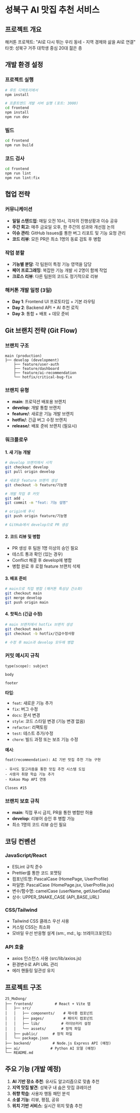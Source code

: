 # 성북구 AI 맛집 추천 서비스

## 프로젝트 개요
해커톤 프로젝트: "AI로 다시 뛰는 우리 동네 - 지역 경제와 삶을 AI로 연결"  
타겟: 성북구 거주 대학생 중심 20대 젊은 층

## 개발 환경 설정

### 프로젝트 실행
```bash
# 루트 디렉토리에서
npm install

# 프론트엔드 개발 서버 실행 (포트: 3000)
cd frontend
npm install
npm run dev
```

### 빌드
```bash
cd frontend
npm run build
```

### 코드 검사
```bash
cd frontend
npm run lint
npm run lint:fix
```

## 협업 전략

### 커뮤니케이션
- **일일 스탠드업**: 매일 오전 10시, 각자의 진행상황과 이슈 공유
- **주간 회고**: 매주 금요일 오후, 한 주간의 성과와 개선점 논의
- **이슈 관리**: GitHub Issues를 통한 버그 리포트 및 기능 요청 관리
- **코드 리뷰**: 모든 PR은 최소 1명의 동료 검토 후 병합

### 작업 분할
- **기능별 분담**: 각 팀원이 특정 기능 영역을 담당
- **페어 프로그래밍**: 복잡한 기능 개발 시 2명이 함께 작업
- **크로스 리뷰**: 다른 팀원의 코드도 정기적으로 리뷰

### 해커톤 개발 일정 (3일)
- **Day 1**: Frontend UI 프로토타입 + 기본 라우팅
- **Day 2**: Backend API + AI 추천 로직
- **Day 3**: 통합 + 배포 + 데모 준비

## Git 브랜치 전략 (Git Flow)

### 브랜치 구조
```
main (production)
├── develop (development)
    ├── feature/user-auth
    ├── feature/dashboard  
    ├── feature/ai-recommendation
    └── hotfix/critical-bug-fix
```

### 브랜치 유형
- **main**: 프로덕션 배포용 브랜치
- **develop**: 개발 통합 브랜치
- **feature/**: 새로운 기능 개발 브랜치
- **hotfix/**: 긴급 버그 수정 브랜치
- **release/**: 배포 준비 브랜치 (필요시)

### 워크플로우

#### 1. 새 기능 개발
```bash
# develop 브랜치에서 시작
git checkout develop
git pull origin develop

# 새로운 feature 브랜치 생성
git checkout -b feature/기능명

# 개발 작업 후 커밋
git add .
git commit -m "feat: 기능 설명"

# origin에 푸시
git push origin feature/기능명

# GitHub에서 develop으로 PR 생성
```

#### 2. 코드 리뷰 및 병합
- PR 생성 후 팀원 1명 이상의 승인 필요
- 테스트 통과 확인 (있는 경우)
- Conflict 해결 후 develop에 병합
- 병합 완료 후 로컬 feature 브랜치 삭제

#### 3. 배포 준비
```bash
# main으로 직접 병합 (해커톤 특성상 간소화)
git checkout main
git merge develop
git push origin main
```

#### 4. 핫픽스 (긴급 수정)
```bash
# main 브랜치에서 hotfix 브랜치 생성
git checkout main
git checkout -b hotfix/긴급수정사항

# 수정 후 main과 develop 모두에 병합
```

### 커밋 메시지 규칙
```
type(scope): subject

body

footer
```

**타입**:
- `feat`: 새로운 기능 추가
- `fix`: 버그 수정
- `docs`: 문서 변경
- `style`: 코드 스타일 변경 (기능 변경 없음)
- `refactor`: 리팩토링
- `test`: 테스트 추가/수정
- `chore`: 빌드 과정 또는 보조 기능 수정

**예시**:
```
feat(recommendation): AI 기반 맛집 추천 기능 구현

- 유사도 알고리즘을 통한 맛집 추천 시스템 도입
- 사용자 취향 학습 기능 추가
- Kakao Map API 연동

Closes #15
```

### 브랜치 보호 규칙
- **main**: 직접 푸시 금지, PR을 통한 병합만 허용
- **develop**: 리뷰어 승인 후 병합 가능
- 최소 1명의 코드 리뷰 승인 필요

## 코딩 컨벤션

### JavaScript/React
- ESLint 규칙 준수
- Prettier를 통한 코드 포맷팅
- 컴포넌트명: PascalCase (HomePage, UserProfile)
- 파일명: PascalCase (HomePage.jsx, UserProfile.jsx)
- 변수/함수명: camelCase (userName, getUserData)
- 상수: UPPER_SNAKE_CASE (API_BASE_URL)

### CSS/Tailwind
- Tailwind CSS 클래스 우선 사용
- 커스텀 CSS는 최소화
- 모바일 우선 반응형 설계 (sm:, md:, lg: 브레이크포인트)

### API 호출
- axios 인스턴스 사용 (src/lib/axios.js)
- 환경변수로 API URL 관리
- 에러 핸들링 일관성 유지

## 프로젝트 구조
```
25_MoDong/
├── frontend/          # React + Vite 앱
│   ├── src/
│   │   ├── components/    # 재사용 컴포넌트
│   │   ├── pages/         # 페이지 컴포넌트  
│   │   ├── lib/          # 라이브러리 설정
│   │   └── assets/       # 정적 파일
│   ├── public/       # 정적 파일
│   └── package.json
├── backend/          # Node.js Express API (예정)
├── ai/              # Python AI 모델 (예정)  
└── README.md
```

## 주요 기능 (개발 예정)
1. **AI 기반 장소 추천**: 유사도 알고리즘으로 맞춤 추천
2. **지역 맛집 발견**: 성북구 내 숨은 맛집 큐레이션
3. **취향 학습**: 사용자 행동 패턴 분석
4. **소셜 기능**: 리뷰, 평점, 공유
5. **위치 기반 서비스**: 실시간 위치 맞춤 추천